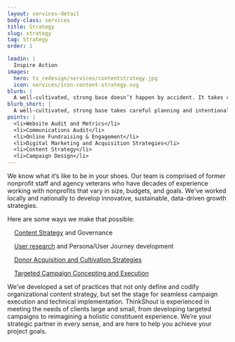```yaml
---
layout: services-detail
body-class: services
title: Strategy
slug: strategy
tag: Strategy
order: 1

leadin: |
  Inspire Action
images:
  hero: ts_redesign/services/contentstrategy.jpg
  icon: services/icon-content-strategy.svg
blurb: |
  A well-cultivated, strong base doesn’t happen by accident. It takes careful planning and intentional messaging that resonates with your wide array of audiences.
blurb_short: |
  A well-cultivated, strong base takes careful planning and intentional messaging.
points: |
  <li>Website Audit and Metrics</li>
  <li>Communications Audit</li>
  <li>Online Fundraising & Engagement</li>
  <li>Digital Marketing and Acquisition Strategies</li>
  <li>Content Strategy</li>
  <li>Campaign Design</li>
---
```


We know what it’s like to be in your shoes. Our team is comprised of former nonprofit staff and agency veterans who have decades of experience working with nonprofits that vary in size, budgets, and goals. We've worked locally and nationally to develop innovative, sustainable, data-driven growth strategies.

Here are some ways we make that possible:

&nbsp;&nbsp;&nbsp;&nbsp;[Content Strategy]({{site.baseurl}}/blog/2015/07/content-strategy-lessons-mad-max/) and Governance

&nbsp;&nbsp;&nbsp;&nbsp;[User research]({{site.baseurl}}/blog/2017/04/user-journeys/) and Persona/User Journey development

&nbsp;&nbsp;&nbsp;&nbsp;[Donor Acquisition and Cultivation Strategies]({{site.baseurl}}/blog/2016/05/roadmap-to-retention/)

&nbsp;&nbsp;&nbsp;&nbsp;[Targeted Campaign Concepting and Execution]({{site.baseurl}}/blog/2016/08/your-year-end-plan/)

We’ve developed a set of practices that not only define and codify organizational content strategy, but set the stage for seamless campaign execution and technical implementation. ThinkShout is experienced in meeting the needs of clients large and small, from developing targeted campaigns to reimagining a holistic constituent experience. We’re your strategic partner in every sense, and are here to help you achieve your project goals.

